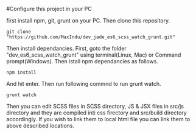 #Configure this project in your PC

first install npm, git, grunt on your PC.
Then clone this repository.

    git clone "https://github.com/MaxIndu/dev_jade_es6_scss_watch_grunt.git"

Then install dependancies. First, goto the folder "dev_es6_scss_watch_grunt" using terminal(Linux, Mac) or Command prompt(Windows). Then istall npm dependancies as follows.

    npm install

And hit enter. Then run following commnd to run grunt watch.

    grunt watch

Then you can edit SCSS files in SCSS directory, JS & JSX files in src/js directory and they are compiled inti css firectory and src/build directory accordingly.
If you wish to link them to local html file you can link them to above described locations.

